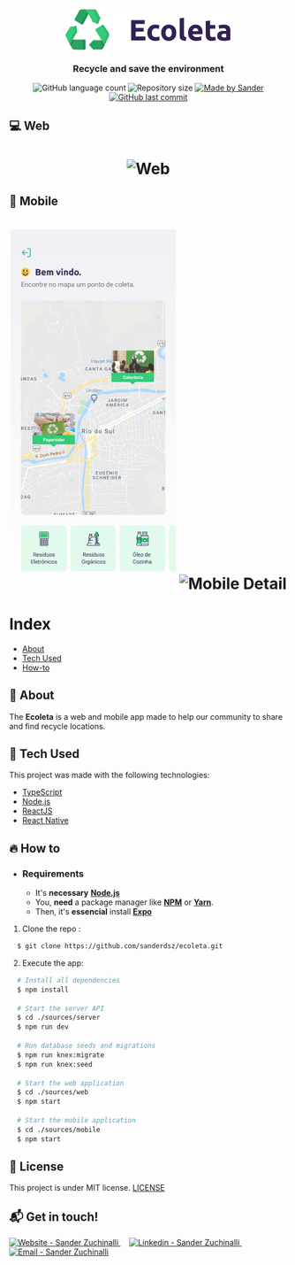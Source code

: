 <h3 align="center">
    <img alt="Logo" title="#logo" width="300px" src=".github/logo.png">
    <br><br>
    <b>Recycle and save the environment</b> 
</h3>

<p align="center">
  <img alt="GitHub language count" src="https://img.shields.io/github/languages/count/sanderdsz/ecoleta?color=%2304D361">

  <img alt="Repository size" src="https://img.shields.io/github/repo-size/sanderdsz/ecoleta">
	
  <a href="https://www.linkedin.com/in/sandersz/">
    <img alt="Made by Sander" src="https://img.shields.io/badge/made%20by-sanderdsz-%2304D361">
  </a>

  <a href="https://github.com/sanderdsz/ecoleta/commits/master">
    <img alt="GitHub last commit" src="https://img.shields.io/github/last-commit/sanderdsz/ecoleta">
  </a>
</p>

## :computer: Web

<h1 align="center">
    <img alt="Web" src=".github/VideoWeb.gif" width="900px">
</h1>

## :iphone: Mobile

<h1 align="center">
    <img alt="Mobile Home" src=".github/Home.png" width="300px">
    <img alt="Mobile Detail" src=".github/Detail.svg" width="300px">
</h1>

# Index

<!--- [Documentation](#documentation)-->

- [About](#about)
- [Tech Used](#tech-used)
- [How-to](#how-to)

<a id="about"></a>

## :bookmark: About

The <strong>Ecoleta</strong> is a web and mobile app made to help our community to share and find recycle locations.

<a id="documentation"></a>

<!--
## :books: Documentation
Check the **[DOCUMENTATION](DOCUMENTATION.md)** to know how to use the basic commands for **TypeScript**, **Node**, **ReactJS** and **React Native**.
-->

<a id="tech-used"></a>

## :rocket: Tech Used

This project was made with the following technologies:

- [TypeScript](https://www.typescriptlang.org/)
- [Node.js](https://nodejs.org/en/)
- [ReactJS](https://reactjs.org/)
- [React Native](https://reactnative.dev/)

<a id="how-to"></a>

## :fire: How to

- ### **Requirements**

  - It's **necessary** **[Node.js](https://nodejs.org/en/)**
  - You, **need** a package manager like **[NPM](https://www.npmjs.com/)** or **[Yarn](https://yarnpkg.com/)**.
  - Then, it's **essencial** install **[Expo](https://expo.io/)**

1. Clone the repo :

```sh
  $ git clone https://github.com/sanderdsz/ecoleta.git
```

2. Execute the app:

```sh
  # Install all dependencies
  $ npm install

  # Start the server API
  $ cd ./sources/server
  $ npm run dev

  # Run database seeds and migrations
  $ npm run knex:migrate
  $ npm run knex:seed

  # Start the web application
  $ cd ./sources/web
  $ npm start

  # Start the mobile application
  $ cd ./sources/mobile
  $ npm start
```

## :memo: License

This project is under MIT license. [LICENSE](LICENSE.md)

## :mailbox_with_mail: Get in touch!

<a href="https://sanderzuchinalli.netlify.app/" target="_blank" >
  <img alt="Website - Sander Zuchinalli" src="https://img.shields.io/badge/Website--%23F8952D?style=social">
</a>&nbsp;&nbsp;&nbsp;
<a href="https://www.linkedin.com/in/sandersz/" target="_blank" >
  <img alt="Linkedin - Sander Zuchinalli" src="https://img.shields.io/badge/Linkedin--%23F8952D?style=social&logo=linkedin">
</a>&nbsp;&nbsp;&nbsp;
<a href="mailto:sanderdsz@gmail.com" target="_blank" >
  <img alt="Email - Sander Zuchinalli" src="https://img.shields.io/badge/Email--%23F8952D?style=social&logo=gmail">
</a> 
